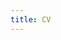 ```yaml
---
title: CV
---
```


<script setup>
import Resume from './components/Resume.vue'
</script>

<Resume />
